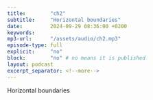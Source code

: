 ```yaml
---
title:        "ch2"
subtitle:     "Horizontal boundaries"
date:         2024-09-29 08:36:00 +0200
keywords:
mp3-url:      "/assets/audio/ch2.mp3"
episode-type: full
explicit:     "no"
block:        "no" # no means it is published
layout: podcast
excerpt_separator: <!--more-->
---
```

Horizontal boundaries
<!--more-->
